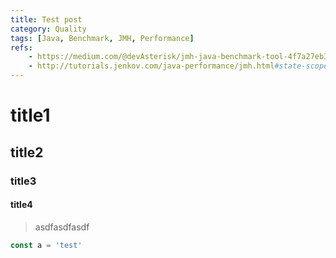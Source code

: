 ```yaml
---
title: Test post
category: Quality
tags: [Java, Benchmark, JMH, Performance]
refs: 
    - https://medium.com/@devAsterisk/jmh-java-benchmark-tool-4f7a27eb3fa3
    - http://tutorials.jenkov.com/java-performance/jmh.html#state-scope
---
```


# title1
## title2
### title3
#### title4
> asdfasdfasdf
```javascript
const a = 'test'
```

